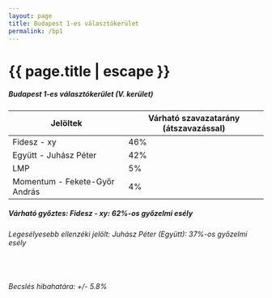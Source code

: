 ```yaml
---
layout: page
title: Budapest 1-es választókerület
permalink: /bp1
---
```


<h1 class="page-title">{{ page.title | escape }}</h1>

<div class="section">
    <div class="row">
          <div class="col s12">
		  <h5>Budapest 1-es választókerület (V. kerület)</h5>
            <table class="responsive-table">
              <thead>
                <tr>
                    <th>Jelöltek</th>
                    <th>Várható szavazatarány (átszavazással)</th>
                </tr>
              </thead>
              <tbody>
             <tr>
                  <td>Fidesz - xy</td>
				  <td>46%</td>
			</tr>
			<tr>
                  <td>Együtt - Juhász Péter</td>
				  <td>42%</td>
			</tr>
			<tr>
                  <td>LMP</td>
				  <td>5%</td>
			</tr>
			<tr>
				  <td>Momentum - Fekete-Győr András</td>
				  <td>4%</td>
			</tr>                
              </tbody>
            </table>
			<h5>Várható győztes: Fidesz - xy: 62%-os győzelmi esély</h5>
			<h6>Legesélyesebb ellenzéki jelölt: Juhász Péter (Együtt): 37%-os győzelmi esély</h6>
			<br/>
			<h6>Becslés hibahatára: +/- 5.8%</h6>
          </div>
    </div>
</div>
